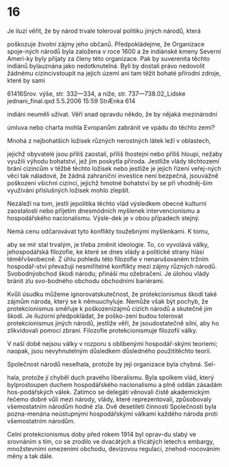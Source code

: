 # 16

Je iluzí věřit, že by národ trvale toleroval politiku jiných národů, která

poškozuje životní zájmy jeho občanů. Předpokládejme, že Organizace spoje-ných národů byla založena v roce 1600 a že indiánské kmeny Severní Ameri-ky byly přijaty za členy této organizace. Pak by suverenita těchto indiánů bylauznána jako nedotknutelná. Byli by dostali právo nedovolit žádnému cizincivstoupit na jejich území ani tam těžit bohaté přírodní zdroje, které by sami

61416Srov. výše, str. 332—334, a níže, str. 737—738.02_Lidske jednani_final.qxd 5.5.2006 15:59 StrÆnka 614

indiáni neuměli užívat. Věří snad opravdu někdo, že by nějaká mezinárodní

úmluva nebo charta mohla Evropanům zabránit ve vpádu do těchto zemí?

Mnohá z nejbohatších ložisek různých nerostných látek leží v oblastech,

jejichž obyvatelé jsou příliš zaostalí, příliš lhostejní nebo příliš hloupí, nežaby využili výhodu bohatství, jež jim poskytla příroda. Jestliže vlády těchtozemí brání cizincům v těžbě těchto ložisek nebo jestliže je jejich řízení veřej-ných věcí tak náladové, že žádná zahraniční investice není bezpečná, jsouvážně poškozeni všichni cizinci, jejichž hmotné bohatství by se při vhodněj-ším využívání příslušných ložisek mohlo zlepšit.

Nezáleží na tom, jestli jepolitika těchto vlád výsledkem obecné kulturní zaostalosti nebo přijetím dnesmódních myšlenek intervencionismu a hospodářského nacionalismu. Výsle-dek je v obou případech stejný.

Nemá cenu odčarovávat tyto konflikty toužebnými myšlenkami. K tomu,

aby se mír stal trvalým, je třeba změnit ideologie. To, co vyvolává války, jehospodářská filozofie, ke které se dnes vlády a politické strany hlásí téměřvšeobecně. Z úhlu pohledu této filozofie v nenarušovaném tržním hospodář-ství převažují nesmiřitelné konflikty mezi zájmy různých národů. Svobodnýobchod škodí národu; přináší mu ožebračení. Je úlohou vlády bránit zlu svo-bodného obchodu obchodními bariérami.

Kvůli úsudku můžeme ignorovatskutečnost, že protekcionismus škodí také zájmům národa, který se k němuuchyluje. Nemůže však být pochyb, že protekcionismus směřuje k poškozenízájmů cizích národů a skutečně jim škodí. Je iluzorní předpokládat, že poško-zení budou tolerovat protekcionismus jiných národů, jestliže věří, že jsoudostatečně silní, aby ho zlikvidovali pomocí zbraní. Filozofie protekcionismuje filozofií války.

V naší době nejsou války v rozporu s oblíbenými hospodář-skými teoriemi; naopak, jsou nevyhnutelným důsledkem důsledného použitítěchto teorií.

Společnost národů neselhala, protože by její organizace byla chybná. Sel-

hala, protože jí chyběl duch pravého liberalismu. Byla spolkem vlád, který bylprostoupen duchem hospodářského nacionalismu a plně oddán zásadám hos-podářských válek. Zatímco se delegáti věnovali čistě akademickým řečemo dobré vůli mezi národy, vlády, které reprezentovali, způsobovaly všemostatním národům hodně zla. Dvě desetiletí činnosti Společnosti byla pozna-menána neústupnými hospodářskými válkami každého národa proti všemostatním národům.

Celní protekcionismus doby před rokem 1914 byl oprav-du slabý ve srovnáním s tím, co se zrodilo ve dvacátých a třicátých letech:s embargy, množstevními omezeními obchodu, devizovou regulací, znehod-nocováním měny a tak dále.
